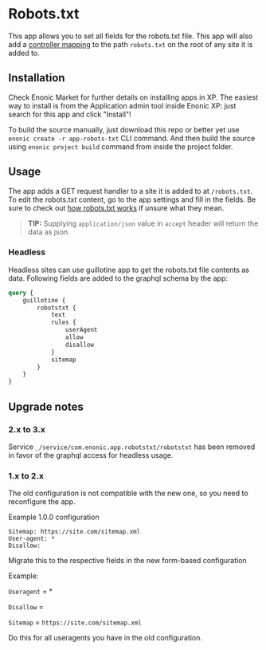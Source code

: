 # Robots.txt

This app allows you to set all fields for the robots.txt file.
This app will also add a [controller mapping](http://xp.readthedocs.io/en/6.5/developer/site/mappings/index.html#controller-mappings) to the path `robots.txt` on the root of any site it is added to.

## Installation

Check Enonic Market for further details on installing apps in XP. The easiest way to install is from the Application admin tool inside
Enonic XP: just search for this app and click "Install"!

To build the source manually, just download this repo or better yet use `enonic create -r app-robots-txt` CLI command.
And then build the source using `enonic project build` command from inside the project folder.

## Usage

The app adds a GET request handler to a site it is added to at `/robots.txt`.
To edit the robots.txt content, go to the app settings and fill in the fields.
Be sure to check out [how robots.txt works](https://en.wikipedia.org/wiki/Robots_exclusion_standard) if unsure what they mean.

> **TIP:** Supplying `application/json` value in `accept` header will return the data as json.

### Headless

Headless sites can use guillotine app to get the robots.txt file contents as data.
Following fields are added to the graphql schema by the app:

```graphql
query {
    guillotine {
        robotstxt {
            text
            rules {
                userAgent
                allow
                disallow
            }
            sitemap
        }
    }
}
```

## Upgrade notes

### 2.x to 3.x

Service `_/service/com.enonic.app.robotstxt/robotstxt` has been removed in favor of the graphql access for headless usage.

### 1.x to 2.x
The old configuration is not compatible with the new one, so you need to reconfigure the app.

Example 1.0.0 configuration
```
Sitemap: https://site.com/sitemap.xml
User-agent: *
Disallow:
```

Migrate this to the respective fields in the new form-based configuration

Example:

`Useragent` = *

`Disallow` = ` `

`Sitemap` = `https://site.com/sitemap.xml`

Do this for all useragents you have in the old configuration.
